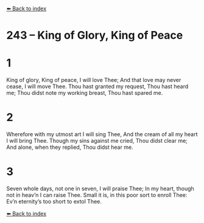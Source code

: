 [⬅️ Back to index](../README.md)

# 243 – King of Glory, King of Peace


# 1
King of glory, King of peace, I will love Thee;
And that love may never cease, I will move Thee.
Thou hast granted my request, Thou hast heard me;
Thou didst note my working breast, Thou hast spared me.

# 2
Wherefore with my utmost art I will sing Thee,
And the cream of all my heart I will bring Thee.
Though my sins against me cried, Thou didst clear me;
And alone, when they replied, Thou didst hear me.

# 3
Seven whole days, not one in seven, I will praise Thee;
In my heart, though not in heav’n I can raise Thee.
Small it is, in this poor sort to enroll Thee:
Ev’n eternity’s too short to extol Thee.

[⬅️ Back to index](../README.md)

